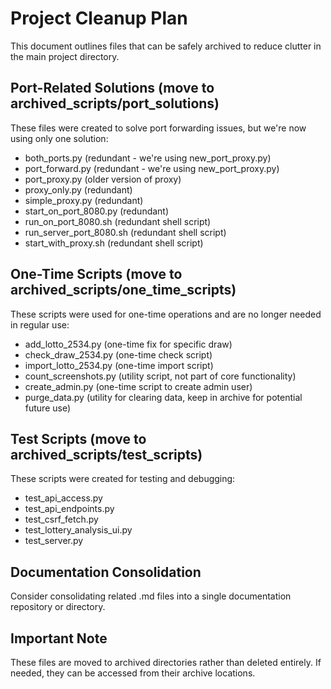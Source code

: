 # Project Cleanup Plan

This document outlines files that can be safely archived to reduce clutter in the main project directory.

## Port-Related Solutions (move to archived_scripts/port_solutions)

These files were created to solve port forwarding issues, but we're now using only one solution:

- both_ports.py (redundant - we're using new_port_proxy.py)
- port_forward.py (redundant - we're using new_port_proxy.py)
- port_proxy.py (older version of proxy)
- proxy_only.py (redundant)
- simple_proxy.py (redundant)
- start_on_port_8080.py (redundant)
- run_on_port_8080.sh (redundant shell script)
- run_server_port_8080.sh (redundant shell script)
- start_with_proxy.sh (redundant shell script)

## One-Time Scripts (move to archived_scripts/one_time_scripts)

These scripts were used for one-time operations and are no longer needed in regular use:

- add_lotto_2534.py (one-time fix for specific draw)
- check_draw_2534.py (one-time check script)
- import_lotto_2534.py (one-time import script)
- count_screenshots.py (utility script, not part of core functionality)
- create_admin.py (one-time script to create admin user)
- purge_data.py (utility for clearing data, keep in archive for potential future use)

## Test Scripts (move to archived_scripts/test_scripts)

These scripts were created for testing and debugging:

- test_api_access.py
- test_api_endpoints.py
- test_csrf_fetch.py
- test_lottery_analysis_ui.py
- test_server.py

## Documentation Consolidation

Consider consolidating related .md files into a single documentation repository or directory.

## Important Note

These files are moved to archived directories rather than deleted entirely. If needed, they can be accessed from their archive locations.